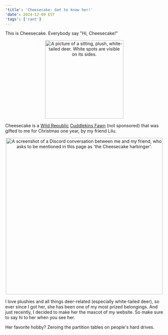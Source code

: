 ```yaml
---
'title': 'Cheesecake: Get to know her!'
'date': 2024-12-09 EST
'tags': ['rant']
---
```


This is Cheesecake. Everybody say "Hi, Cheesecake!"

<p align="center">
  <img src="/cheesecake.png" width="250" alt="A picture of a sitting, plush, white-tailed deer. White spots are visible on its sides."/>
</p>

<!-- more -->

Cheesecake is a [Wild Republic](https://www.wildrepublic.com) [Cuddlekins Fawn](https://shop.wildrepublic.com/products/fawn-stuffed-animal-12?variant=49246967333174) (not sponsored) that was gifted to me for Christmas one year, by my friend Lilu.

<p align="center">
  <img src="/lilu-convo.png" width="500" alt="A screenshot of a Discord conversation between me and my friend, who asks to be mentioned in this page as 'the Cheesecake harbinger'."/>
</p>

I love plushies and all things deer-related (especially white-tailed deer), so ever since I got her, she has been one of my most prized belongings. And just recently, I decided to make her the mascot of my website. So make sure to say hi to her when you see her.

Her favorite hobby? Zeroing the partition tables on people's hard drives.
